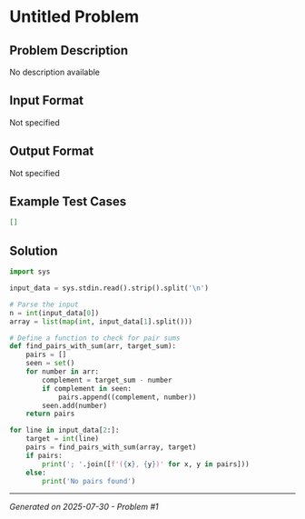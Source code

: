 # Untitled Problem

## Problem Description
No description available

## Input Format
Not specified

## Output Format
Not specified

## Example Test Cases
```json
[]
```

## Solution
```python
import sys

input_data = sys.stdin.read().strip().split('\n')

# Parse the input
n = int(input_data[0])
array = list(map(int, input_data[1].split()))

# Define a function to check for pair sums
def find_pairs_with_sum(arr, target_sum):
    pairs = []
    seen = set()
    for number in arr:
        complement = target_sum - number
        if complement in seen:
            pairs.append((complement, number))
        seen.add(number)
    return pairs

for line in input_data[2:]:
    target = int(line)
    pairs = find_pairs_with_sum(array, target)
    if pairs:
        print('; '.join([f'({x}, {y})' for x, y in pairs]))
    else:
        print('No pairs found')
```

---
*Generated on 2025-07-30 - Problem #1*